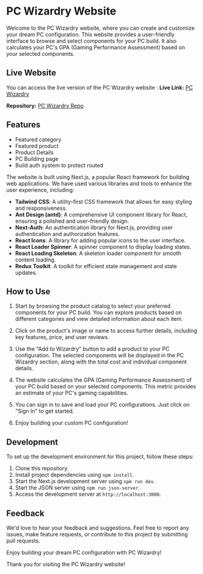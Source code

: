 # PC Wizardry Website

Welcome to the PC Wizardry website, where you can create and customize your dream PC configuration. This website provides a user-friendly interface to browse and select components for your PC build. It also calculates your PC's GPA (Gaming Performance Assessment) based on your selected components.

## Live Website

You can access the live version of the PC Wizardry website :
**Live Link:** [PC Wizardry](https://pc-wizardry.vercel.app/)

**Repository:** [PC Wizardry Repo](https://github.com/mithulix/Pc-Wizardry)


## Features
 - Featured category
 - Featured product
 - Product Details
 - PC Building page
 - Build auth system to protect routed

The  website is built using Next.js, a popular React framework for building web applications. We have used various libraries and tools to enhance the user experience, including:

- **Tailwind CSS**: A utility-first CSS framework that allows for easy styling and responsiveness.
- **Ant Design (antd)**: A comprehensive UI component library for React, ensuring a polished and user-friendly design.
- **Next-Auth**: An authentication library for Next.js, providing user authentication and authorization features.
- **React Icons**: A library for adding popular icons to the user interface.
- **React Loader Spinner**: A spinner component to display loading states.
- **React Loading Skeleton**: A skeleton loader component for smooth content loading.
- **Redux Toolkit**: A toolkit for efficient state management and state updates.


## How to Use

1. Start by browsing the product catalog to select your preferred components for your PC build. You can explore products based on different categories and view detailed information about each item.

2. Click on the product's image or name to access further details, including key features, price, and user reviews.

3. Use the "Add to Wizardry" button to add a product to your PC configuration. The selected components will be displayed in the PC Wizardry section, along with the total cost and individual component details.

4. The website calculates the GPA (Gaming Performance Assessment) of your PC build based on your selected components. This metric provides an estimate of your PC's gaming capabilities.

5. You can sign in to save and load your PC configurations. Just click on "Sign In" to get started.

6. Enjoy building your custom PC configuration!

## Development

To set up the development environment for this project, follow these steps:

1. Clone this repository.
2. Install project dependencies using `npm install`.
3. Start the Next.js development server using `npm run dev`.
4. Start the JSON server using `npm run json-server`.
5. Access the development server at `http://localhost:3000`.

## Feedback

We'd love to hear your feedback and suggestions. Feel free to report any issues, make feature requests, or contribute to this project by submitting pull requests.

Enjoy building your dream PC configuration with PC Wizardry!

Thank you for visiting the PC Wizardry website!
